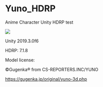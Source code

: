 # Yuno_HDRP
 
Anime Character Unity HDRP test
 
![](blob:https://imgur.com/5f349a17-d85a-423a-b0d5-1c034622d798)

Unity 2019.3.0f6

HDRP: 7.1.8

Model license:

©Gugenka® from CS-REPORTERS.INC/YUNO

https://gugenka.jp/original/yuno-3d.php

